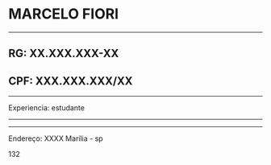 # MARCELO FIORI
---

RG: XX.XXX.XXX-XX
---
CPF: XXX.XXX.XXX/XX
---


---
Experiencia: estudante



---

---
Endereço: XXXX Marília - sp

132
